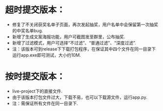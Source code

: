 超时提交版本：
===
- 修复了不关闭获奖名单子页面，再次发起抽奖，用户名单中会保留第一次抽奖的中奖名单bug.
- 新增了生成文案海报功能，用户可截图发至群里，公布抽奖.
- 新增了过滤模式，用户可选择“不过滤”、“普通过滤”、“深度过滤”.
- 注：该版本可到release下下载打包程序，在保证其中四个文件在同一目录下运行app.exe即可测试，大小约10M.

按时提交版本：
===
- live-project下的直接文件.
- 由于该版本打包文件过大，下载不易，也可以下载源文件，运行app.py.
- 注：需保证所有文件在同一目录下.

